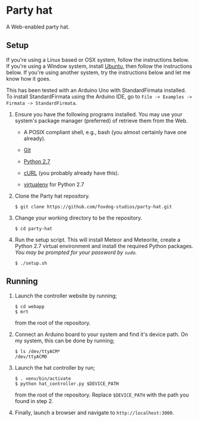 Party hat
=========

A Web-enabled party hat.


Setup
-----

If you're using a Linux based or OSX system, follow the instructions below. If
you're using a Window system, install [Ubuntu](http://www.ubuntu.com/desktop),
then follow the instructions below. If you're using another system, try the
instructions below and let me know how it goes.

This has been tested with an Arduino Uno with StandardFirmata installed. To
install StandardFirmata using the Arduino IDE, go to `File -> Examples ->
Firmata -> StandardFirmata`.


1.  Ensure you have the following programs installed. You may use your system's
    package manager (preferred) of retrieve them from the Web.

    * A POSIX compliant shell, e.g., bash (you almost certainly have one
      already).

    * [Git](http://git-scm.com/downloads)

    * [Python 2.7](https://www.python.org/download/releases/2.7.6/)

    * [cURL](http://curl.haxx.se/download.html) (you probably already have
      this).

    * [virtualenv](http://www.virtualenv.org/en/latest/) for Python 2.7


2.  Clone the Party hat repository.

    ```shell
    $ git clone https://github.com/foxdog-studios/party-hat.git
    ```

3.  Change your working directory to be the repository.

    ```shell
    $ cd party-hat
    ```

5.  Run the setup script. This will install Meteor and Meteorite, create a
    Python 2.7 virtual environment and install the required Python packages.
    *You may be prompted for your password by `sudo`.*

    ```shell
    $ ./setup.sh
    ```

Running
-------

1. Launch the controller website by running;

    ```shell
    $ cd webapp
    $ mrt
    ```

    from the root of the repository.

2. Connect an Arduino board to your system and find it's device path. On my
   system, this can be done by running;

   ```shell
   $ ls /dev/ttyACM*
   /dev/ttyACM0
   ```

3. Launch the hat controller by run;

    ```shell
    $ . venv/bin/activate
    $ python hat_controller.py $DEVICE_PATH
    ```

    from the root of the repository. Replace `$DEVICE_PATH` with the path you
    found in step 2.

4. Finally, launch a browser and navigate to `http://localhost:3000`.

